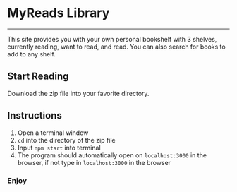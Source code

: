 # MyReads Library
---
This site provides you with your own personal bookshelf with 3 shelves, currently reading, want to read, and read. You can also search for books to add to any shelf.

## Start Reading
Download the zip file into your favorite directory.

## Instructions
1. Open a terminal window
2. `cd` into the directory of the zip file
3. Input `npm start` into terminal
4. The program should automatically open on `localhost:3000` in the browser, if not type in `localhost:3000` in the browser

### Enjoy
